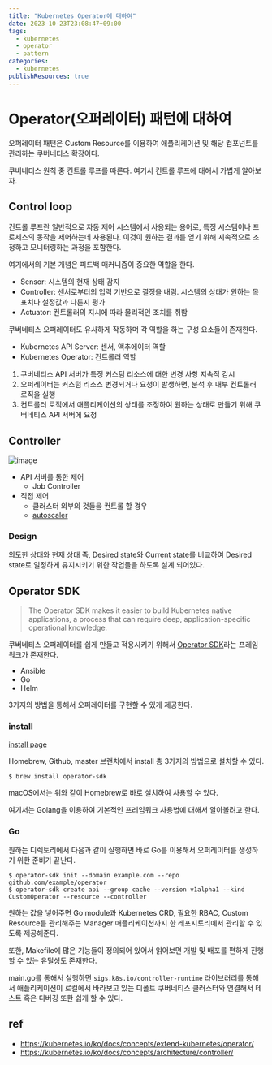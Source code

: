 ```yaml
---
title: "Kubernetes Operator에 대하여"
date: 2023-10-23T23:08:47+09:00
tags:
  - kubernetes
  - operator
  - pattern
categories:
  - kubernetes
publishResources: true
---
```


# Operator(오퍼레이터) 패턴에 대하여

오퍼레이터 패턴은 Custom Resource를 이용하여 애플리케이션 및 해당 컴포넌트를 관리하는 쿠버네티스 확장이다. 

쿠버네티스 원칙 중 컨트롤 루프를 따른다. 여기서 컨트롤 루프에 대해서 가볍게 알아보자.

## Control loop

컨트롤 루프란 일반적으로 자동 제어 시스템에서 사용되는 용어로, 특정 시스템이나 프로세스의 동작을 제어하는데 사용된다. 이것이 원하는 결과를 얻기 위해 지속적으로 조정하고 모니터링하는 과정을 포함한다.  

여기에서의 기본 개념은 피드백 매커니즘이 중요한 역할을 한다.

- Sensor: 시스템의 현재 상태 감지
- Controller: 센서로부터의 입력 기반으로 결정을 내림. 시스템의 상태가 원하는 목표치나 설정값과 다른지 평가
- Actuator: 컨트롤러의 지시에 따라 물리적인 조치를 취함

쿠버네티스 오퍼레이터도 유사하게 작동하며 각 역할을 하는 구성 요소들이 존재한다.

- Kubernetes API Server: 센서, 액추에이터 역할
- Kubernetes Operator: 컨트롤러 역할

1. 쿠버네티스 API 서버가 특정 커스텀 리소스에 대한 변경 사항 지속적 감시
2. 오퍼레이터는 커스텀 리소스 변경되거나 요청이 발생하면, 분석 후 내부 컨트롤러 로직을 실행
3. 컨트롤러 로직에서 애플리케이션의 상태를 조정하여 원하는 상태로 만들기 위해 쿠버네티스 API 서버에 요청

## Controller

![image](https://github.com/lee20h/blog/assets/59367782/cc8aac0b-d80d-42db-9c4c-ffe706e0b24e)

- API 서버를 통한 제어
  - Job Controller
- 직접 제어
  - 클러스터 외부의 것들을 컨트롤 할 경우
  - [autoscaler](https://github.com/kubernetes/autoscaler/)

### Design

의도한 상태와 현재 상태 즉, Desired state와 Current state를 비교하여 Desired state로 일정하게 유지시키기 위한 작업들을 하도록 설계 되어있다.

## Operator SDK

> The Operator SDK makes it easier to build Kubernetes native applications, a process that can require deep, application-specific operational knowledge.

쿠버네티스 오퍼레이터를 쉽게 만들고 적용시키기 위해서 [Operator SDK](https://sdk.operatorframework.io/)라는 프레임워크가 존재한다.

- Ansible
- Go
- Helm

3가지의 방법을 통해서 오퍼레이터를 구현할 수 있게 제공한다.

### install

[install page](https://sdk.operatorframework.io/docs/installation/#install-from-homebrew-macos)

Homebrew, Github, master 브랜치에서 install 총 3가지의 방법으로 설치할 수 있다.

```shell
$ brew install operator-sdk
```

macOS에서는 위와 같이 Homebrew로 바로 설치하여 사용할 수 있다.

여기서는 Golang을 이용하여 기본적인 프레임워크 사용법에 대해서 알아볼려고 한다.

### Go

원하는 디렉토리에서 다음과 같이 실행하면 바로 Go를 이용해서 오퍼레이터를 생성하기 위한 준비가 끝난다.

```shell
$ operator-sdk init --domain example.com --repo github.com/example/operator
$ operator-sdk create api --group cache --version v1alpha1 --kind CustomOperator --resource --controller
```

원하는 값을 넣어주면 Go module과 Kubernetes CRD, 필요한 RBAC, Custom Resource를 관리해주는 Manager 애플리케이션까지 한 레포지토리에서 관리할 수 있도록 제공해준다.  

또한, Makefile에 많은 기능들이 정의되어 있어서 읽어보면 개발 및 배포를 편하게 진행할 수 있는 유틸성도 존재한다.

main.go를 통해서 실행하면 `sigs.k8s.io/controller-runtime` 라이브러리를 통해서 애플리케이션이 로컬에서 바라보고 있는 디폴트 쿠버네티스 클러스터와 연결해서 테스트 혹은 디버깅 또한 쉽게 할 수 있다.

## ref

- https://kubernetes.io/ko/docs/concepts/extend-kubernetes/operator/
- https://kubernetes.io/ko/docs/concepts/architecture/controller/
